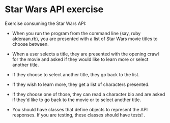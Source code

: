 
# Star Wars API exercise

Exercise consuming the Star Wars API:

* When you run the program from the command line (say, ruby alderaan.rb), you are presented with a list of Star Wars movie titles to choose between.

* When a user selects a title, they are presented with the opening crawl for the movie and asked if they would like to learn more or select another title.

* If they choose to select another title, they go back to the list.

* If they wish to learn more, they get a list of characters presented.

* If they choose one of those, they can read a character bio and are asked if they'd like to go back to the movie or to select another title.

* You should have classes that define objects to represent the API responses. If you are testing, these classes should have tests! .
